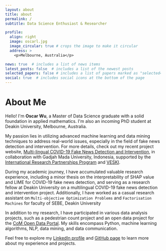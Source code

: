 ```yaml
---
layout: about
title: about
permalink: /
subtitle: Data Science Enthusiast & Researcher

profile:
  align: right
  image: oscarl.jpg
  image_circular: true # crops the image to make it circular
  address: >
    <p>Melbourne, Australia</p>

news: true  # includes a list of news items
latest_posts: false  # includes a list of the newest posts
selected_papers: false # includes a list of papers marked as "selected={true}"
social: true  # includes social icons at the bottom of the page
---
```



# About Me

Hello! I'm **Oscar Wu**, a Master of Data Science graduate with a solid foundation in applied mathematics. I'm also an incoming PhD student at Deakin University, Melbourne, Australia. 

My passion lies in utilizing advanced machine learning and data mining techniques to address real-world issues, especially in the field of fake news detection and intervention. For more details, check out my recent project website, [Multi-lingual COVID-19 Fake News Detection and Intervention]((https://counterinfodemic.org)), in collaboration with Gadjah Mada University, Indonesia, supported by the [International Research Partnerships Program](https://www.studymelbourne.vic.gov.au/industry/programs/research-partnerships) and [VESKI]((https://www.veski.org.au/people/xiao-liu/)).


During my academic journey, I have accumulated valuable research experience, including a minor thesis on the interpretability of SHAP value and LIME for COVID-19 fake news detection, and serving as a research fellow at Deakin University on a multilingual COVID-19 fake news detection and intervention project. Additionally, I have worked as a casual research assistant on `Multi-objective Optimization Problems` and `Factorisation Machines` for faculty of SEBE, Deakin University 

In addition to my research, I have participated in various data analysis projects, such as a pedestrian count project and an open data project for the [CoM Open Data Portal](https://data.melbourne.vic.gov.au/pages/home/). My skills encompass Python, machine learning algorithms, NLP, data mining, and data communication.



Feel free to explore my [LinkedIn profile](https://www.linkedin.com/in/oscar-wu/) and [GitHub page](https://github.com/wuyoscar) to learn more about my experience and projects.








